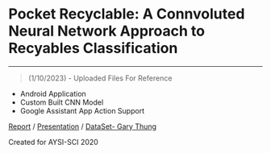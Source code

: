 # Pocket Recyclable: A Connvoluted Neural Network Approach to Recyables Classification
---
> (1/10/2023) - Uploaded Files For Reference
* Android Application
* Custom Built CNN Model
* Google Assistant App Action Support

[Report](https://docs.google.com/document/d/1_7OHXBGDFdqqCuL2pFZkR8Ryo9t0oDtrTQ92OJ7zncA/edit?usp=sharing) / [Presentation](https://docs.google.com/presentation/d/1thV1yt16eG8zLkwyCqiquOC14_LTlbOxZaIC-NGKDwg/edit?usp=sharing) / [DataSet- Gary Thung](https://github.com/garythung/trashnet)

Created for AYSI-SCI 2020
 


